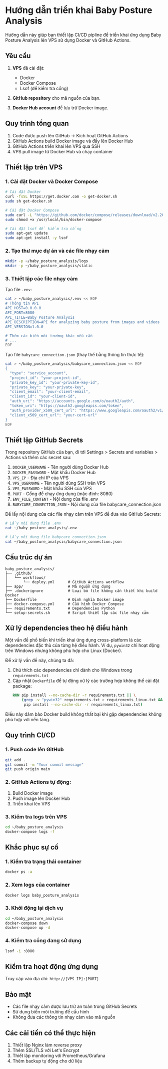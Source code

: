 # Hướng dẫn triển khai Baby Posture Analysis

Hướng dẫn này giúp bạn thiết lập CI/CD pipline để triển khai ứng dụng Baby Posture Analysis lên VPS sử dụng Docker và GitHub Actions.

## Yêu cầu

1. **VPS** đã cài đặt:
   - Docker
   - Docker Compose
   - Lsof (để kiểm tra cổng)

2. **GitHub repository** cho mã nguồn của bạn.

3. **Docker Hub account** để lưu trữ Docker image.

## Quy trình tổng quan

1. Code được push lên GitHub -> Kích hoạt GitHub Actions
2. GitHub Actions build Docker image và đẩy lên Docker Hub
3. GitHub Actions triển khai lên VPS qua SSH
4. VPS pull image từ Docker Hub và chạy container

## Thiết lập trên VPS

### 1. Cài đặt Docker và Docker Compose

```bash
# Cài đặt Docker
curl -fsSL https://get.docker.com -o get-docker.sh
sudo sh get-docker.sh

# Cài đặt Docker Compose
sudo curl -L "https://github.com/docker/compose/releases/download/v2.20.3/docker-compose-$(uname -s)-$(uname -m)" -o /usr/local/bin/docker-compose
sudo chmod +x /usr/local/bin/docker-compose

# Cài đặt lsof để kiểm tra cổng
sudo apt-get update
sudo apt-get install -y lsof
```

### 2. Tạo thư mục dự án và các file nhạy cảm

```bash
mkdir -p ~/baby_posture_analysis/logs
mkdir -p ~/baby_posture_analysis/static
```

### 3. Thiết lập các file nhạy cảm

Tạo file `.env`:

```bash
cat > ~/baby_posture_analysis/.env << EOF
# Thông tin API
API_HOST=0.0.0.0
API_PORT=8080
API_TITLE=Baby Posture Analysis
API_DESCRIPTION=API for analyzing baby posture from images and videos
API_VERSION=1.0.0

# Thêm các biến môi trường khác nếu cần
# ...
EOF
```

Tạo file `babycare_connection.json` (thay thế bằng thông tin thực tế):

```bash
cat > ~/baby_posture_analysis/babycare_connection.json << EOF
{
  "type": "service_account",
  "project_id": "your-project-id",
  "private_key_id": "your-private-key-id",
  "private_key": "your-private-key",
  "client_email": "your-client-email",
  "client_id": "your-client-id",
  "auth_uri": "https://accounts.google.com/o/oauth2/auth",
  "token_uri": "https://oauth2.googleapis.com/token",
  "auth_provider_x509_cert_url": "https://www.googleapis.com/oauth2/v1/certs",
  "client_x509_cert_url": "your-cert-url"
}
EOF
```

## Thiết lập GitHub Secrets

Trong repository GitHub của bạn, đi tới Settings > Secrets and variables > Actions và thêm các secret sau:

1. `DOCKER_USERNAME` - Tên người dùng Docker Hub
2. `DOCKER_PASSWORD` - Mật khẩu Docker Hub
3. `VPS_IP` - Địa chỉ IP của VPS
4. `VPS_USERNAME` - Tên người dùng SSH trên VPS
5. `VPS_PASSWORD` - Mật khẩu SSH của VPS
6. `PORT` - Cổng để chạy ứng dụng (mặc định: 8080)
7. `ENV_FILE_CONTENT` - Nội dung của file .env
8. `BABYCARE_CONNECTION_JSON` - Nội dung của file babycare_connection.json

Để lấy nội dung của các file nhạy cảm trên VPS để đưa vào GitHub Secrets:

```bash
# Lấy nội dung file .env
cat ~/baby_posture_analysis/.env

# Lấy nội dung file babycare_connection.json
cat ~/baby_posture_analysis/babycare_connection.json
```

## Cấu trúc dự án

```
baby_posture_analysis/
├── .github/
│   └── workflows/
│       └── deploy.yml      # GitHub Actions workflow
├── app/                    # Mã nguồn ứng dụng
├── .dockerignore           # Loại bỏ file không cần thiết khi build Docker
├── Dockerfile              # Định nghĩa Docker image
├── docker-compose.yml      # Cấu hình Docker Compose
├── requirements.txt        # Dependencies Python
└── setup-secrets.sh        # Script thiết lập các file nhạy cảm
```

## Xử lý dependencies theo hệ điều hành

Một vấn đề phổ biến khi triển khai ứng dụng cross-platform là các dependencies đặc thù của từng hệ điều hành. Ví dụ, `pywin32` chỉ hoạt động trên Windows nhưng không phù hợp cho Linux (Docker).

Để xử lý vấn đề này, chúng ta đã:

1. Chú thích các dependencies chỉ dành cho Windows trong `requirements.txt`
2. Cập nhật `Dockerfile` để tự động xử lý các trường hợp không thể cài đặt package:
   ```dockerfile
   RUN pip install --no-cache-dir -r requirements.txt || \
       (grep -v "pywin32" requirements.txt > requirements_linux.txt && \
        pip install --no-cache-dir -r requirements_linux.txt)
   ```

Điều này đảm bảo Docker build không thất bại khi gặp dependencies không phù hợp với nền tảng.

## Quy trình CI/CD

### 1. Push code lên GitHub

```bash
git add .
git commit -m "Your commit message"
git push origin main
```

### 2. GitHub Actions tự động:

1. Build Docker image
2. Push image lên Docker Hub
3. Triển khai lên VPS

### 3. Kiểm tra logs trên VPS

```bash
cd ~/baby_posture_analysis
docker-compose logs -f
```

## Khắc phục sự cố

### 1. Kiểm tra trạng thái container

```bash
docker ps -a
```

### 2. Xem logs của container

```bash
docker logs baby_posture_analysis
```

### 3. Khởi động lại dịch vụ

```bash
cd ~/baby_posture_analysis
docker-compose down
docker-compose up -d
```

### 4. Kiểm tra cổng đang sử dụng

```bash
lsof -i :8080
```

## Kiểm tra hoạt động ứng dụng

Truy cập vào địa chỉ: `http://[VPS_IP]:[PORT]`

## Bảo mật

- Các file nhạy cảm được lưu trữ an toàn trong GitHub Secrets
- Sử dụng biến môi trường để cấu hình
- Không đưa các thông tin nhạy cảm vào mã nguồn

## Các cải tiến có thể thực hiện

1. Thiết lập Nginx làm reverse proxy
2. Thêm SSL/TLS với Let's Encrypt
3. Thiết lập monitoring với Prometheus/Grafana
4. Thêm backup tự động cho dữ liệu 